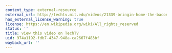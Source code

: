 ```yaml
---
content_type: external-resource
external_url: http://techtv.mit.edu/videos/21339-bringin-home-the-bacon
has_external_license_warning: true
license: https://en.wikipedia.org/wiki/All_rights_reserved
status: ''
title: view this video on TechTV
uid: 974a1192-fdb7-4347-948a-ca2667f483bf
wayback_url: ''
---
```

